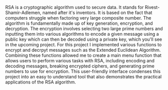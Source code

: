 RSA is a cryptographic algorithm used to secure data. It stands for Rivest-Shamir-Adlemen, named after it's inventors. It is based on the fact that computers struggle when factoring very large composite number. The algorithm is fundamentally made up of key generation, encryption, and decryption. The encryption involves selecting two large prime numbers and inputting them into various algorithms to encode a given message using a public key which can then be decoded using a private key, which you'll see in the upcoming project. For this project I implemented various functions to encrypt and decrpyt messages such as the Extended Euclidean Algorithm. Combining these functions allowed me to create a main menu function that allows users to perform various tasks with RSA, including encoding and decoding messages, breaking encrypted ciphers, and generating prime numbers to use for encryption. This user-friendly interface condenses this project into an easy to understand tool that also demonstrates the practical applications of the RSA algorithm.
